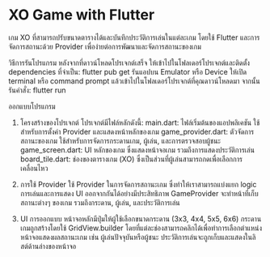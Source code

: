 # XO Game with Flutter
เกม XO ที่สามารถปรับขนาดตารางได้และบันทึกประวัติการเล่นในแต่ละเกม โดยใช้ Flutter และการจัดการสถานะด้วย Provider เพื่อง่ายต่อการพัฒนาและจัดการสถานะของเกม

วิธีการรันโปรแกรม
หลังจากที่ดาวน์โหลดโปรเจกต์เสร็จ ให้เข้าไปในโฟลเดอร์โปรเจกต์และติดตั้ง dependencies ที่จำเป็น: flutter pub get
รันแอปบน Emulator หรือ Device ให้เปิด terminal หรือ command prompt แล้วเข้าไปในโฟลเดอร์โปรเจกต์ที่คุณดาวน์โหลดมา จากนั้นรันคำสั่ง: flutter run


ออกแบบโปรแกรม
1. โครงสร้างของโปรเจกต์
โปรเจกต์มีไฟล์หลักดังนี้:
main.dart: ไฟล์เริ่มต้นของแอปพลิเคชัน ใช้สำหรับการตั้งค่า Provider และแสดงหน้าหลักของเกม
game_provider.dart: ตัวจัดการสถานะของเกม ใช้สำหรับการจัดการกระดานเกม, ผู้เล่น, และการตรวจสอบผู้ชนะ
game_screen.dart: UI หลักของเกม ซึ่งแสดงหน้าจอเกม รวมถึงการแสดงประวัติการเล่น
board_tile.dart: ช่องของตารางเกม (XO) ซึ่งเป็นส่วนที่ผู้เล่นสามารถกดเพื่อเลือกการเคลื่อนไหว

2. การใช้ Provider
ใช้ Provider ในการจัดการสถานะเกม ซึ่งทำให้เราสามารถแบ่งแยก logic การเล่นและการแสดง UI ออกจากกันได้อย่างมีประสิทธิภาพ
GameProvider จะทำหน้าที่เก็บสถานะต่างๆ ของเกม รวมถึงกระดาน, ผู้เล่น, และประวัติการเล่น

3. UI การออกแบบ
หน้าจอหลักมีปุ่มให้ผู้ใช้เลือกขนาดกระดาน (3x3, 4x4, 5x5, 6x6)
กระดานเกมถูกสร้างโดยใช้ GridView.builder โดยที่แต่ละช่องสามารถคลิกได้เพื่อทำการเลือกตำแหน่ง
หน้าจอแสดงผลสถานะเกม เช่น ผู้เล่นปัจจุบันหรือผู้ชนะ
ประวัติการเล่นจะถูกเก็บและแสดงในลิสต์ด้านล่างของหน้าจอ
